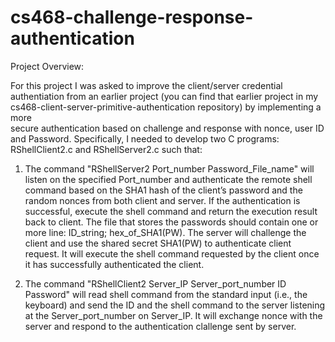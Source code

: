 # cs468-challenge-response-authentication

Project Overview:

For this project I was  asked  to  improve  the client/server credential authentiation from an earlier project (you can
find that earlier project in my cs468-client-server-primitive-authentication repository) by  implementing  a  more  
secure authentication based on  challenge  and response  with  nonce,  user  ID  and  Password.  Specifically,  I needed
to  develop  two C  programs: RShellClient2.c  and RShellServer2.c  such that:  

1. The command "RShellServer2  Port_number  Password_File_name"  will  listen  on  the  specified Port_number  and  authenticate
the  remote  shell  command  based  on  the  SHA1  hash  of  the client’s  password  and  the  random  nonces  from
both  client  and server.  If  the  authentication  is successful,  execute  the  shell  command  and  return  the
execution result  back  to  client.  The file that stores the passwords should contain  one  or  more  line:
ID_string; hex_of_SHA1(PW).
The server will  challenge  the  client  and  use  the  shared  secret  SHA1(PW)  to  authenticate  client  request.
It will  execute the shell command requested by the client once it has successfully authenticated the client. 
  
2. The command "RShellClient2 Server_IP  Server_port_number  ID  Password" will read shell command from the standard input (i.e., the keyboard) and send the ID and the shell command to the server listening at the Server_port_number on Server_IP. It will exchange nonce with the server and respond to the authentication clallenge sent by server.
